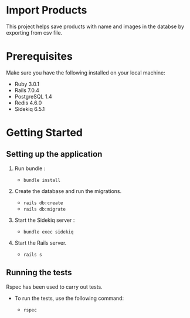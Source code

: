 # Import Products

This project helps save products with name and images in the databse by exporting from csv file.

# Prerequisites

Make sure you have the following installed on your local machine:

- Ruby 3.0.1
- Rails 7.0.4
- PostgreSQL 1.4
- Redis 4.6.0
- Sidekiq 6.5.1

# Getting Started

## Setting up the application

1. Run bundle :

   - `bundle install`

2. Create the database and run the migrations.
   - `rails db:create `
   - `rails db:migrate`
3. Start the Sidekiq server :
   - `bundle exec sidekiq`
4. Start the Rails server.
   - `rails s`

## Running the tests

Rspec has been used to carry out tests.

- To run the tests, use the following command:

  - `rspec`
